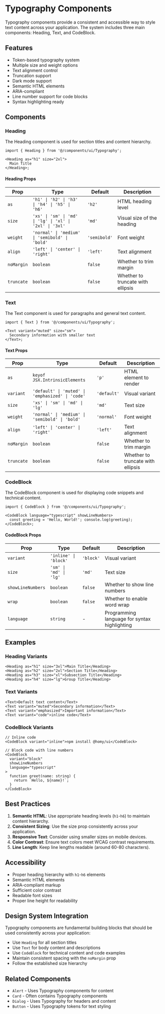 # Typography Components

Typography components provide a consistent and accessible way to style text content across your application. The system includes three main components: Heading, Text, and CodeBlock.

## Features

- Token-based typography system
- Multiple size and weight options
- Text alignment control
- Truncation support
- Dark mode support
- Semantic HTML elements
- ARIA-compliant
- Line number support for code blocks
- Syntax highlighting ready

## Components

### Heading

The Heading component is used for section titles and content hierarchy.

```tsx
import { Heading } from '@/components/ui/Typography';

<Heading as="h1" size="2xl">
  Main Title
</Heading>;
```

#### Heading Props

| Prop       | Type                                                     | Default      | Description                       |
| ---------- | -------------------------------------------------------- | ------------ | --------------------------------- |
| `as`       | `'h1' \| 'h2' \| 'h3' \| 'h4' \| 'h5' \| 'h6'`           | `'h2'`       | HTML heading level                |
| `size`     | `'xs' \| 'sm' \| 'md' \| 'lg' \| 'xl' \| '2xl' \| '3xl'` | `'md'`       | Visual size of the heading        |
| `weight`   | `'normal' \| 'medium' \| 'semibold' \| 'bold'`           | `'semibold'` | Font weight                       |
| `align`    | `'left' \| 'center' \| 'right'`                          | `'left'`     | Text alignment                    |
| `noMargin` | `boolean`                                                | `false`      | Whether to trim margin            |
| `truncate` | `boolean`                                                | `false`      | Whether to truncate with ellipsis |

### Text

The Text component is used for paragraphs and general text content.

```tsx
import { Text } from '@/components/ui/Typography';

<Text variant="muted" size="sm">
  Secondary information with smaller text
</Text>;
```

#### Text Props

| Prop       | Type                                             | Default     | Description                       |
| ---------- | ------------------------------------------------ | ----------- | --------------------------------- |
| `as`       | `keyof JSX.IntrinsicElements`                    | `'p'`       | HTML element to render            |
| `variant`  | `'default' \| 'muted' \| 'emphasized' \| 'code'` | `'default'` | Visual variant                    |
| `size`     | `'xs' \| 'sm' \| 'md' \| 'lg'`                   | `'md'`      | Text size                         |
| `weight`   | `'normal' \| 'medium' \| 'semibold' \| 'bold'`   | `'normal'`  | Font weight                       |
| `align`    | `'left' \| 'center' \| 'right'`                  | `'left'`    | Text alignment                    |
| `noMargin` | `boolean`                                        | `false`     | Whether to trim margin            |
| `truncate` | `boolean`                                        | `false`     | Whether to truncate with ellipsis |

### CodeBlock

The CodeBlock component is used for displaying code snippets and technical content.

```tsx
import { CodeBlock } from '@/components/ui/Typography';

<CodeBlock language="typescript" showLineNumbers>
  const greeting = 'Hello, World!'; console.log(greeting);
</CodeBlock>;
```

#### CodeBlock Props

| Prop              | Type                   | Default   | Description                                  |
| ----------------- | ---------------------- | --------- | -------------------------------------------- |
| `variant`         | `'inline' \| 'block'`  | `'block'` | Visual variant                               |
| `size`            | `'sm' \| 'md' \| 'lg'` | `'md'`    | Text size                                    |
| `showLineNumbers` | `boolean`              | `false`   | Whether to show line numbers                 |
| `wrap`            | `boolean`              | `false`   | Whether to enable word wrap                  |
| `language`        | `string`               | -         | Programming language for syntax highlighting |

## Examples

### Heading Variants

```tsx
<Heading as="h1" size="3xl">Main Title</Heading>
<Heading as="h2" size="2xl">Section Title</Heading>
<Heading as="h3" size="xl">Subsection Title</Heading>
<Heading as="h4" size="lg">Group Title</Heading>
```

### Text Variants

```tsx
<Text>Default text content</Text>
<Text variant="muted">Secondary information</Text>
<Text variant="emphasized">Important information</Text>
<Text variant="code">inline code</Text>
```

### CodeBlock Variants

```tsx
// Inline code
<CodeBlock variant="inline">npm install @homy/ui</CodeBlock>

// Block code with line numbers
<CodeBlock
  variant="block"
  showLineNumbers
  language="typescript"
>
  function greet(name: string) {
    return `Hello, ${name}!`;
  }
</CodeBlock>
```

## Best Practices

1. **Semantic HTML**: Use appropriate heading levels (`h1`-`h6`) to maintain content hierarchy.
2. **Consistent Sizing**: Use the size prop consistently across your application.
3. **Responsive Text**: Consider using smaller sizes on mobile devices.
4. **Color Contrast**: Ensure text colors meet WCAG contrast requirements.
5. **Line Length**: Keep line lengths readable (around 60-80 characters).

## Accessibility

- Proper heading hierarchy with `h1`-`h6` elements
- Semantic HTML elements
- ARIA-compliant markup
- Sufficient color contrast
- Readable font sizes
- Proper line height for readability

## Design System Integration

Typography components are fundamental building blocks that should be used consistently across your application:

- Use `Heading` for all section titles
- Use `Text` for body content and descriptions
- Use `CodeBlock` for technical content and code examples
- Maintain consistent spacing with the `noMargin` prop
- Follow the established size hierarchy

## Related Components

- `Alert` - Uses Typography components for content
- `Card` - Often contains Typography components
- `Dialog` - Uses Typography for headers and content
- `Button` - Uses Typography tokens for text styling
